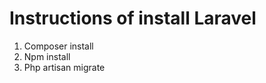 <H1>Instructions of install Laravel</H1>

<ol type="1">
  <li>Composer install</li>
  <li>Npm install</li>
  <li>Php artisan migrate</li>
</ol>
